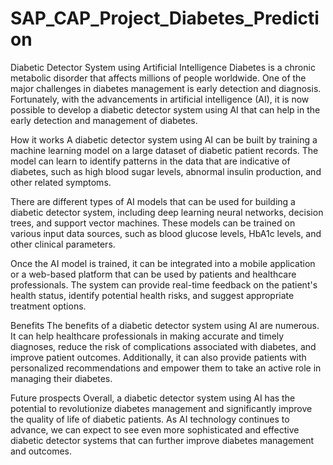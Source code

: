 # SAP_CAP_Project_Diabetes_Prediction
Diabetic Detector System using Artificial Intelligence
Diabetes is a chronic metabolic disorder that affects millions of people worldwide. One of the major challenges in diabetes management is early detection and diagnosis. Fortunately, with the advancements in artificial intelligence (AI), it is now possible to develop a diabetic detector system using AI that can help in the early detection and management of diabetes.

How it works
A diabetic detector system using AI can be built by training a machine learning model on a large dataset of diabetic patient records. The model can learn to identify patterns in the data that are indicative of diabetes, such as high blood sugar levels, abnormal insulin production, and other related symptoms.

There are different types of AI models that can be used for building a diabetic detector system, including deep learning neural networks, decision trees, and support vector machines. These models can be trained on various input data sources, such as blood glucose levels, HbA1c levels, and other clinical parameters.

Once the AI model is trained, it can be integrated into a mobile application or a web-based platform that can be used by patients and healthcare professionals. The system can provide real-time feedback on the patient's health status, identify potential health risks, and suggest appropriate treatment options.

Benefits
The benefits of a diabetic detector system using AI are numerous. It can help healthcare professionals in making accurate and timely diagnoses, reduce the risk of complications associated with diabetes, and improve patient outcomes. Additionally, it can also provide patients with personalized recommendations and empower them to take an active role in managing their diabetes.

Future prospects
Overall, a diabetic detector system using AI has the potential to revolutionize diabetes management and significantly improve the quality of life of diabetic patients. As AI technology continues to advance, we can expect to see even more sophisticated and effective diabetic detector systems that can further improve diabetes management and outcomes.

